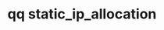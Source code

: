 ---
category: static
command: static_ip_allocation
optional_options:
- alternate: []
  help: Specify ip range list to try (e.g. '1.1.1.10-12,10.20.5.0/24'
  name: --try-ranges
  required: false
- alternate: []
  help: Specify netmask to apply when using --try-range option
  name: --try-netmask
  required: false
- alternate: []
  help: Specify floating ip range list to try (e.g. '1.1.1.10-12,10.20.5.0/24'
  name: --try-floating-ranges
  required: false
permalink: /qq-cli-command-guide/static/static_ip_allocation.html
positional_options: []
sidebar: qq_cli_command_reference_sidebar
summary: This section explains how to use the <code>qq static_ip_allocation</code>
  command.
synopsis: Get cluster-wide static IP allocation
title: qq static_ip_allocation
usage: qq static_ip_allocation [-h] [--try-ranges TRY_RANGES] [--try-netmask TRY_NETMASK]
  [--try-floating-ranges TRY_FLOATING_RANGES]
zendesk_source: qq CLI Command Guide

---